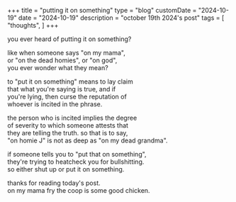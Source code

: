 +++
title = "putting it on something"
type = "blog"
customDate = "2024-10-19"
date = "2024-10-19"
description = "october 19th 2024's post"
tags = [
    "thoughts",
]
+++

you ever heard of putting it on something?

like when someone says "on my mama",\
or "on the dead homies", or "on god",\
you ever wonder what they mean?

to "put it on something" means to lay claim\
that what you're saying is true, and if\
you're lying, then curse the reputation of\
whoever is incited in the phrase.

the person who is incited implies the degree\
of severity to which someone attests that\
they are telling the truth. so that is to say,\
"on homie J" is not as deep as "on my dead grandma".

if someone tells you to "put that on something",\
they're trying to heatcheck you for bullshitting.\
so either shut up or put it on something.

thanks for reading today's post.\
on my mama fry the coop is some good chicken.